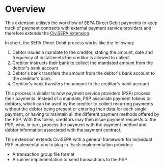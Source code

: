 # Overview

This extension utilises the workflow of SEPA Direct Debit payments to keep
track of payment contracts with external payment service providers and therefore
extends the
[CiviSEPA extension](https://github.com/project60/org.project60.sepa).

In short, the SEPA Direct Debit process works like the following:

1. Debtor issues a mandate to the creditor, stating the amount, date and
   frequency of installments the creditor is allowed to collect
2. Creditor instructs their bank to collect the mandated amount from the
   debtor's bank account
3. Debtor's bank transfers the amount from the debtor's bank account to the
   creditor's bank.
4. Creditor's bank transfers the amount to the creditor's bank account

This process is similar to how payment service providers (PSP) process their
payments. Instead of a mandate, PSP associate payment tokens to debtors, which
can be used by the creditor to collect recurring payments without the debtor
being present or entering their data for each single payment, or having to
maintain all the different payment methods offered by the PSP. With this token,
creditors may then issue payment requests to the PSP, who, in turn, process the
payment with the payment method and debtor information associated with the
payment contract.

This extension extends CiviSEPA with a general framework for individual PSP
implementations to plug in. Each implementation provides:

- A transaction group file format
- A runner implementation to send transactions to the PSP

